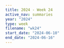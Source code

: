```yaml
---
title: 2024 - Week 24
active_nav: summaries
year: "2024"
type: week
filename: "wk24"
start_date: "2024-06-10"
end_date: "2024-06-16"
---
```

